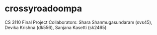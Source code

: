 # crossyroadoompa
CS 3110 Final Project Collaborators: Shara Shanmugasundaram (svs45), Devika Krishna (dk556), Sanjana Kasetti (sk2465)